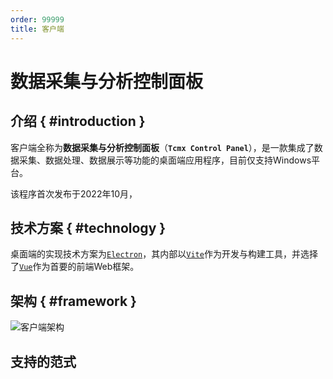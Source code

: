 ```yaml
---
order: 99999
title: 客户端
---
```

# 数据采集与分析控制面板
  
## 介绍 { #introduction }

客户端全称为**数据采集与分析控制面板**（**`Tcmx Control Panel`**），是一款集成了数据采集、数据处理、数据展示等功能的桌面端应用程序，目前仅支持Windows平台。

该程序首次发布于2022年10月，

## 技术方案 { #technology }

桌面端的实现技术方案为[`Electron`](https://www.electronjs.org/zh/)，其内部以[`Vite`](https://vitejs.cn/)作为开发与构建工具，并选择了[`Vue`](https://cn.vuejs.org/)作为首要的前端Web框架。

## 架构 { #framework }

![客户端架构](https://qcloudimg.tencent-cloud.cn/raw/b0962034323720208296682480962034.png)

## 支持的范式
